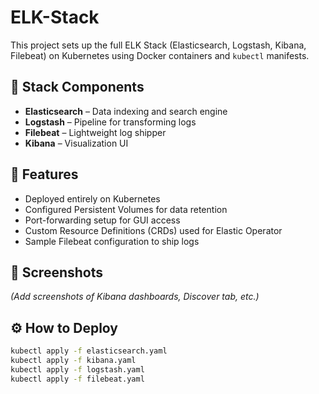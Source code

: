 # ELK-Stack

This project sets up the full ELK Stack (Elasticsearch, Logstash, Kibana, Filebeat) on Kubernetes using Docker containers and `kubectl` manifests.

## 🔧 Stack Components
- **Elasticsearch** – Data indexing and search engine
- **Logstash** – Pipeline for transforming logs
- **Filebeat** – Lightweight log shipper
- **Kibana** – Visualization UI

## 🚀 Features
- Deployed entirely on Kubernetes
- Configured Persistent Volumes for data retention
- Port-forwarding setup for GUI access
- Custom Resource Definitions (CRDs) used for Elastic Operator
- Sample Filebeat configuration to ship logs

## 📸 Screenshots
_(Add screenshots of Kibana dashboards, Discover tab, etc.)_

## ⚙️ How to Deploy

```bash
kubectl apply -f elasticsearch.yaml
kubectl apply -f kibana.yaml
kubectl apply -f logstash.yaml
kubectl apply -f filebeat.yaml
